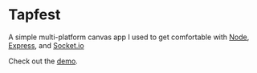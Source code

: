 # Tapfest #

A simple multi-platform canvas app I used to get comfortable with [Node](http://nodejs.org/), [Express](http://expressjs.com/), and [Socket.io](http://socket.io/)

Check out the [demo](http://tapfest.herokuapp.com).